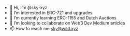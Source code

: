 - 👋 Hi, I’m @sky-xyz
- 👀 I’m interested in ERC-721 and upgrades
- 🌱 I’m currently learning ERC-1155 and Dutch Auctions
- 💞️ I’m looking to collaborate on Web3 Dev Medium articles
- 📫 How to reach me sky@wild.xyz
